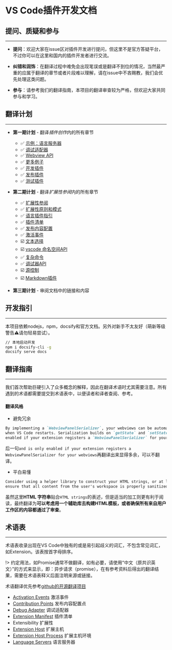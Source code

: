 # VS Code插件开发文档

## 提问、质疑和参与
---
- **提问**：欢迎大家在issue区对插件开发进行提问，但这里不是官方答疑平台，不过你可以在这里和国内的插件开发者进行交流。

- **纠错和润饰**：在翻译过程中难免会出现笔误或是翻译不到位的情况，当然最严重的应属于翻译的章节或者片段难以理解，请在issue中不吝赐教，我们会优先处理这类问题。

- **参与**：请参考我们的翻译指南，本项目的翻译审查较为严格，但欢迎大家共同参与和学习。

## 翻译计划
---
- **第一期计划** - 翻译*插件创作*内的所有章节
    - ✅ [示例：语言服务器](https://code.visualstudio.com/docs/extensions/example-language-server)
    - ✅ [调试适配器](https://code.visualstudio.com/docs/extensions/example-debuggers)
    - ✅ [Webview API](https://code.visualstudio.com/docs/extensions/webview)
    - ✅ [更多例子](https://code.visualstudio.com/docs/extensions/samples)
    - ✅ [开发插件](https://code.visualstudio.com/docs/extensions/developing-extensions)
    - ✅ [发布插件](https://code.visualstudio.com/docs/extensions/publish-extension)
    - ✅ [测试插件](https://code.visualstudio.com/docs/extensions/testing-extensions)

- **第二期计划** - 翻译*扩展性参阅*内的所有章节
    - ✅ [扩展性参阅](https://code.visualstudio.com/docs/extensionAPI/overview)
    - ✅ [扩展性原则和模式](https://code.visualstudio.com/docs/extensionAPI/patterns-and-principles)
    - ✅ [语言插件指引](https://code.visualstudio.com/docs/extensionAPI/language-support)
    - ✅ [插件清单](https://code.visualstudio.com/docs/extensionAPI/extension-manifest)
    - ✅ [发布内容配置](https://code.visualstudio.com/docs/extensionAPI/extension-points)
    - ✅ [激活事件](https://code.visualstudio.com/docs/extensionAPI/activation-events)
    - ☑️ [文本选择](https://code.visualstudio.com/docs/extensionAPI/document-selectors)
    - ☑️ [vscode 命名空间API](https://code.visualstudio.com/docs/extensionAPI/vscode-api)
    - ✅ [复杂命令](https://code.visualstudio.com/docs/extensionAPI/vscode-api-commands)
    - ✅ [调试器API](https://code.visualstudio.com/docs/extensionAPI/api-debugging)
    - ☑️ [源控制](https://code.visualstudio.com/docs/extensionAPI/api-scm)
    - ☑️ [Markdown插件](https://code.visualstudio.com/docs/extensionAPI/api-markdown)

- **第三期计划** - 审阅文档中的链接和内容

## 开发指引
---
本项目依赖nodejs，npm，docsify和官方文档。另外对新手不太友好（萌新等级警告⚠️请勿轻易尝试）。

```bash
// 本地启动开发
npm i docsify-cli -g
docsify serve docs
```

## 翻译指南
---
我们首次帮助巨硬引入了众多概念的解释，因此在翻译术语时尤其需要注意。所有遇到的术语都需要提交到术语表中，以便读者和译者查阅、参考。

#### 翻译风格

- 避免冗余
```markdown
By implementing a `WebviewPanelSerializer`, your webviews can be automatically restored 
when VS Code restarts. Serialization builds on `getState` and `setState`, and is only 
enabled if your extension registers a `WebviewPanelSerializer` for your webviews.
```
后一句`and is only enabled if your extension registers a WebviewPanelSerializer for your webviews`再翻译出来显得多余，可以不翻译。

- 平白易懂
```markdown
Consider using a helper library to construct your HTML strings, or at least 
ensure that all content from the user's workspace is properly sanitized.
```
虽然这里**HTML 字符串**贴合`HTML strings`的表述，但是适当的加工则更有利于阅读，最终翻译为**可以考虑用一个辅助库去构建HTML模板，或者确保所有来自用户工作区的内容都通过了审查**。

## 术语表
---
术语表收录出现在VS Code中独有的或是易引起歧义的词汇，不包含常见词汇，如Extension。该表按首字母排序。

!> 约定用法，如Promise通常不做翻译，如有必要，请使用“中文（原共识英文）”的方式来显示，即：异步请求（promise），在有参考资料后得出的翻译结果，需要在术语表释义后面注明来源或链接。

术语翻译优先参考[github的开源翻译项目](https://github.com/Microsoft/vscode-loc/blob/master/i18n/vscode-language-pack-zh-hans/translations/main.i18n.json)

- [Activation Events](https://code.visualstudio.com/docs/extensionAPI/overview) 激活事件
- [Contribution Points](https://code.visualstudio.com/docs/extensionAPI/overview) 发布内容配置点
- [Debug Adapter](https://code.visualstudio.com/docs/extensions/overview#_language-servers) 调试适配器
- [Extension Manifest](https://code.visualstudio.com/docs/extensionAPI/overview) 插件清单
- Extensibility 扩展性
- [Extension Host](https://code.visualstudio.com/docs/extensionAPI/patterns-and-principles) 扩展主机
- [Extension Host Process](https://code.visualstudio.com/docs/extensionAPI/patterns-and-principles) 扩展主机环境
- [Language Servers](https://code.visualstudio.com/docs/extensions/overview#_language-servers) 语言服务器